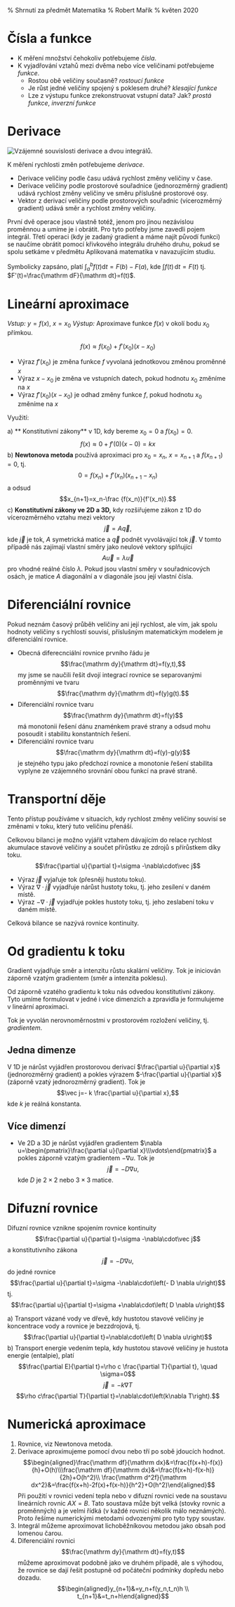 % Shrnutí za předmět Matematika
% Robert Mařík
% květen 2020

# Čísla a funkce

* K měření množství čehokoliv potřebujeme *čísla*.
* K vyjadřování vztahů mezi dvěma nebo více veličinami potřebujeme *funkce*.
    * Rostou obě veličiny současně? *rostoucí funkce*
    * Je růst jedné veličiny spojený s poklesem druhé?  *klesající funkce*
    * Lze z výstupu funkce zrekonstruovat vstupní data? Jak? *prostá funkce*, *inverzní funkce*

# Derivace

<div class='obtekat'>

![Vzájemné souvislosti derivace a dvou integrálů.](blok.png)

</div>

K měření rychlosti změn potřebujeme *derivace*.

* Derivace veličiny podle času udává rychlost změny veličiny v čase.
* Derivace veličiny podle prostorové souřadnice (jednorozměrný gradient) udává rychlost změny veličiny ve směru příslušné prostorové osy.
* Vektor z derivací veličiny podle prostorových souřadnic (vícerozměrný gradient) udává směr a rychlost změny veličiny.

První dvě operace jsou vlastně totéž, jenom pro jinou nezávislou proměnnou a umíme je i obrátit. Pro tyto potřeby jsme zavedli pojem integrál. Třetí operaci (kdy je zadaný gradient a máme najít původí funkci) se naučíme obrátit pomocí křivkového integrálu druhého druhu, pokud se spolu setkáme v předmětu Aplikovaná matematika v navazujícím studiu.

Symbolicky zapsáno, platí
$\int_a^b f(t)\mathrm dt=F(b)-F(a)$, kde $\int f(t)\,\mathrm dt=F(t)$ tj. $F'(t)=\frac{\mathrm dF}{\mathrm dt}=f(t)$.


# Lineární aproximace

*Vstup:* $y=f(x)$, $x=x_0$ *Výstup:* Aproximave funkce $f(x)$  v okolí bodu $x_0$ přímkou.

$$f(x)\approx f(x_0)+f'(x_0)(x-x_0)$$

* Výraz $f'(x_0)$ je změna funkce $f$ vyvolaná jednotkovou změnou proměnné $x$
* Výraz $x-x_0$ je změna ve vstupních datech, pokud hodnotu $x_0$ změníme na $x$
* Výraz $f'(x_0)(x-x_0)$ je odhad změny funkce $f$, pokud hodnotu $x_0$ změníme na $x$

Využití:

a) ** Konstitutivní zákony** v 1D, kdy bereme $x_0=0$ a $f(x_0)=0$.
$$f(x)\approx 0+f'(0)(x-0)=kx$$
b) **Newtonova metoda** používá aproximaci pro $x_0=x_n$, $x=x_{n+1}$ a $f(x_{n+1})=0$, tj. 
$$0=f(x_n)+f'(x_n)(x_{n+1}-x_n)$$ a odsud
$$x_{n+1}=x_n-\frac {f(x_n)}{f'(x_n)}.$$
c) **Konstitutivní zákony ve 2D a 3D,** kdy rozšiřujeme zákon z 1D do vícerozměrného vztahu mezi vektory $$\vec j=A\vec q,$$
kde $\vec j$ je tok, $A$ symetrická matice a $\vec q$ podnět vyvolávající tok $\vec j$. V tomto případě nás zajímají vlastní směry jako neulové vektory splňující $$A\vec u=\lambda \vec u$$ pro vhodné reálné číslo $\lambda$. Pokud jsou  vlastní směry v souřadnicových osách, je matice $A$ diagonální a v diagonále jsou její vlastní čísla.

# Diferenciální rovnice

Pokud neznám časový průběh veličiny ani její rychlost, ale vím, jak spolu hodnoty veličiny s rychlostí souvisí, příslušným matematickým modelem je diferenciální rovnice.

* Obecná diferecnciální rovnice prvního řádu je $$\frac{\mathrm dy}{\mathrm dt}=f(y,t),$$
my jsme se naučili řešit dvojí integrací rovnice se separovanými proměnnými ve tvaru $$\frac{\mathrm dy}{\mathrm dt}=f(y)g(t).$$
* Diferenciální rovnice tvaru $$\frac{\mathrm dy}{\mathrm dt}=f(y)$$ má monotonii řešení dánu znaménkem pravé strany a odsud mohu posoudit i stabilitu konstantních řešení.
* Diferenciální rovnice tvaru $$\frac{\mathrm dy}{\mathrm dt}=f(y)-g(y)$$ je stejného typu jako předchozí rovnice a monotonie řešení stabilita vyplyne ze vzájemného srovnání obou funkcí na pravé straně.

# Transportní děje

Tento přístup používáme v situacích, kdy rychlost změny veličiny souvisí se změnami v toku, který tuto veličinu přenáší.

Celkovou bilanci je možno vyjářit vztahem dávajícím do relace rychlost akumulace stavové veličiny a součet přírůstku ze zdrojů s přírůstkem díky toku.
$$\frac{\partial u}{\partial t}=\sigma -\nabla\cdot\vec j$$

* Výraz $\vec j$ vyjařuje tok (přesněji hustotu toku).
* Výraz $\nabla\cdot\vec j$ vyjadřuje nárůst hustoty toku, tj. jeho zesílení v daném místě.
* Výraz $-\nabla\cdot\vec j$ vyjadřuje pokles hustoty toku, tj. jeho zeslabení toku v daném místě.

Celková bilance se nazývá rovnice kontinuity.

# Od gradientu k toku

Gradient vyjadřuje směr a intenzitu růstu skalární veličiny. Tok je iniciován záporně vzatým gradientem (směr a intenzita poklesu).

Od záporně vzatého gradientu k toku nás odvedou konstitutivní zákony. Tyto umíme formulovat v jedné i více dimenzích a zpravidla je formulujeme v lineární aproximaci.

Tok je vyvolán nerovnoměrnostmi v prostorovém rozložení veličiny, tj. *gradientem*.

## Jedna dimenze

V 1D je nárůst vyjádřen prostorovou derivací $\frac{\partial u}{\partial x}$ (jednorozměrný gradient) a pokles výrazem $-\frac{\partial u}{\partial x}$ (záporně vzatý jednorozměrný gradient). Tok je $$\vec j=- k \frac{\partial u}{\partial x},$$ kde $k$ je reálná konstanta.

## Více dimenzí

* Ve 2D a 3D je nárůst vyjádřen gradientem $\nabla u=\begin{pmatrix}\frac{\partial u}{\partial x}\\\vdots\end{pmatrix}$ a pokles záporně vzatým gradientem $-\nabla u$. Tok je $$\vec j=- D \nabla u,$$ kde $D$ je $2\times 2$ nebo $3\times 3$ matice.

# Difuzní rovnice

Difuzní rovnice vznikne spojením rovnice kontinuity $$\frac{\partial u}{\partial t}=\sigma -\nabla\cdot\vec j$$
a konstitutivního zákona $$\vec j=- D \nabla u,$$ do jedné rovnice
$$\frac{\partial u}{\partial t}=\sigma -\nabla\cdot\left(- D \nabla u\right)$$
tj. 
$$\frac{\partial u}{\partial t}=\sigma +\nabla\cdot\left( D \nabla u\right)$$

a) Transport vázané vody ve dřevě, kdy hustotou stavové veličiny je koncentrace vody a rovnice je bezzdrojová, tj. $$\frac{\partial u}{\partial t}=\nabla\cdot\left( D \nabla u\right)$$
b) Transport energie vedením tepla, kdy hustotou stavové veličiny je hustota energie (entalpie), platí $$\frac{\partial E}{\partial t}=\rho c \frac{\partial T}{\partial t}, \quad \sigma=0$$
$$\vec j=-k\nabla T$$
$$\rho c\frac{\partial T}{\partial t}=\nabla\cdot\left(k\nabla T\right).$$

# Numerická aproximace

1. Rovnice, viz Newtonova metoda.
2. Derivace aproximujeme pomocí dvou nebo tří po sobě jdoucích hodnot. $$\begin{aligned}\frac{\mathrm df}{\mathrm dx}&=\frac{f(x+h)-f(x)}{h}+O(h)\\\frac{\mathrm df}{\mathrm dx}&=\frac{f(x+h)-f(x-h)}{2h}+O(h^2)\\ \frac{\mathrm d^2f}{\mathrm dx^2}&=\frac{f(x+h)-2f(x)+f(x-h)}{h^2}+O(h^2)\end{aligned}$$ Při použití v rovnici vedení tepla nebo v difuzní rovnici vede na soustavu lineárních rovnic $AX=B$. Tato soustava může být velká (stovky rovnic a proměnných)  a je velmi řídká (v každé rovnici několik málo neznámých). Proto řešíme numerickými metodami odvozenými pro tyto typy soustav.
3. Integrál můžeme aproximovat lichoběžníkovou metodou jako obsah pod lomenou čarou.
4. Diferenciální rovnici $$\frac{\mathrm dy}{\mathrm dt}=f(y,t)$$ můžeme aproximovat podobně jako ve druhém případě, ale s výhodou, že rovnice se dají řešit postupně od počáteční podmínky dopředu nebo dozadu.
$$\begin{aligned}y_{n+1}&=y_n+f(y_n,t_n)h \\ t_{n+1}&=t_n+h\end{aligned}$$

<!--
# Co tu najdete

* Definice jsou neformální, vyjádřeny slovně a proto někdy bohužel poněkud vágně.
* Hlavní je uvědomit si při druhém čtení souvislosti mezi pojmy a aplikační potenciál jednotlivých pojmů.

# Vlastnosti funkcí

## Prostá funkce

* Definice:  Prostá funkce nabývá každou funkční hodnotu jenom jednou.
* Lze u ní zrekonstruovat vstupní data, tj. definovat inverzní funkci.
* Pokud v rovnici vystupují prosté funkce, dá se tato rovnice řešit
  (pomocí inverzních funkcí).

## Rostoucí funkce

* Definice: Rostoucí funkce  zachovává uspořádání vzorů i pro funkční hodnoty.
* Rostoucí funkční můžeme detekovat pomocí znaménka derivace.
* Podobně je definována klesající funkce. U spojitých funkcí změna
  růstu na klesání nebo naopak signalizuje lokální extrém.
* Monotonie umožní modifikovat úlohu na lokální extrémy. Například úloha s nosníkem maximální tuhosti: úloha $x^3\sqrt{1-x^2}\to\max$ je na intervalu $x\in (0,\infty)$
  ekvivalentní mnohem jednodušší úloze pro druhou mocninu funkce,
  tj. $x^6(1-x^2)\to\max$.

## Spojitá funkce

* Definice: Spojitá funkce má v každém bodě stejnou limitu a funkční hodnotu.
* Nespojité funkce jsou nepředvídatelné a jejich chování je
  neintuitivní.  Například změna monotonie si bez spojitostí nemusí
  vynutit existenci lokálního extrému. Spojité jsou v určitém smyslu
  pěkné. Spojitost je vyžadována například pro Bolzanovu větu a ta je základním nástrojem pro vyšetřování průběhu funkce (umožní najít intervaly kde je fuknce kladná a záporná, kde je funkce rostoucí a klesající, kde je funkce konvexní a konkávní).
* Spojitost je automaticky zaručena, jakmile existuje derivace.
* Elementární funkce jsou spojité na svém definičním oboru.

# Derivace

## Obyčejná derivace 

* Definice: $\frac{\mathrm df}{\mathrm dx}=\lim_{h\to 0} \frac{f(x+h)-f(x)}h$
* Okamžitá rychlost změny $f$, tj. změna veličiny $f$ vztažená na
  jednotku veličiny $x$.
* Jednotka je stejná, jako bychom veličiny $f$ a $x$ dělili.   
* Derivace umožní detekovat monotonii.
* Derivace umožní kvantitativně pracovat s rychlostí změny a tím umožní lineární
  aproximaci. Ta se uplatní při přibližných výpočtech (odvození
  Newtonovy věty, u parciálních derivací odvození tenzoru malých
  deformací a odvození vzorce pro divergenci vektorového pole).
* Derivace umožní formulovat modely založené na rychlostech, kdy
  rychlost měnící se veličiny souvisí s velikostí této nebo jiné 
  veličiny. Většina fyzikálních zákonů je v tomto
  tvaru. (Např. Newtonův zákon ochlazování, rychlost s jakou se mění
  teplota tělesa při tepelné výměně je úměrná rozdílu teplot.)
* Vzorec pro derivaci složené funkce se používá i v případě, že jsou
  dvě veličiny svázány vzorcem, jedna veličina se mění zadanou
  rychlostí a snažíme se identifikovat, jakou rychlostí se mění
  veličina související. (related rates problems) 
* Vzorce pro derivaci konstantního násobku, derivaci složené funkce a derivaci součtu se (kromě přímého využití při derivování) používají často při eliminaci konstant z diferenciální rovnice. Zde vhodnou záměnou za jiné veličiny (často bezrozměrné -- nondimenzionalizace) dosáhneme toho, že úloha má menší počet parametrů a je možné ji snáze řešit, zejména pokud musíme použít numerické metody.

## Gradient

* Definice: Gradient funkce (většinou více proměnných) je vektor sestavený z parciálních derivací funkce.
* Je důležitý při studiu materiálové odezvy, protože podnětem pro reakci
materiálu bývá gradient stavové veličiny, viz například Fickův zákon,
Fourierův zákon, Darcyho zákon.
* Gradient (přesněji vektor z parciálních derivací podle prostorových proměnných) umožní formulovat fyzikální zákony charakterizující proudění stavové veličiny způsobené nerovnoměrným prostorovým rozložením této veličiny. (Například teplota se mění dodáním nebo odebráním tepla a teplo proudí ve směru daném Fourierovým zákonem. V izotropním protředí tedy ve směru gradientu teploty vynásobeného faktorem $-1$, tj. ve směru maximálního poklesu teploty.)

## Obyčejná derivace versus parciální

* Obyčejná derivace udává, jak reaguje veličina závisející na jedné
  proměnné na změnu vstupních dat. Parciální derivace udává, jak
  reaguje veličina závisející na více proměnných na změnu vstupních
  dat, pokud se mění jenom jedna z proměnných. Ostatní bereme jako
  parametry a proto se dá používat stejná pravidla pro výpočet jako u
  obyčejné derivace.
* Parciální derivace však mají smysl zejména proto, že je seskupujeme
  do operátorů jako jsou například divergence nebo gradient a tyto
  operátory jsou přirozeným jazykem pro formulaci přírodních zákonů.
* Parciální derivace umožňují studovat změny funkcí více proměnných a
  použili jsme je například pro tenzor malých deformací ve
  dvourozměrném nebo trojrozměrném případě.

# Divergence, tok a zákony zachování

* Definice: Divergence vektorového pole je celková bilance toku z
  daného místa přes hranici myšlené (nekonečně malé) množiny, dělená
  mírou (objemem ve 3D nebo plochou ve 2D) této množiny.
* V 1D je divergence parciální derivace jednorozměrného toku podle prostorové proměnné. Odpovídá to tomu, že při proudění jedním směrem (představme si nataženou hadici) nemusí v jiném průřezu být stejný průtok. 
* Rovnice kontinuity je vyjádření říkající, že rychlost změny stavové
  veličiny v daném místě je dána vydatností zdrojů v tomto místě
  zmenšené o tok z daného místa.
* K rovnici kontinuity často přidáváme konstituční zákon. Většinou má
  roli vztahu vyjadřujícího, že intenzita toku je záporně vzatý
  gradient stavové veličiny vynásobený materiálovou konstantou
  (difuzní rovnice, obecně tenzorového charakteru, tj. matice).
* Někdy nás zajímá stacionární případ, kdy je nastolena
  rovnováha. Potom $\frac{\partial u}{\partial t}=0.$
* Někdy nás zajímá případ, kdy nejsou přítomny zdroje. Potom
  $\sigma=0.$ Často toto je u rovnice vedení tepla (uvnitř dřeva
  nejsou tepelné zdroje) a vlhkosti (uvnitř dřeva se nijak
  nesyntetizuje voda).
* Výraz popisující tok, tj. $\mathrm{div}(D\nabla u)$, může mít v
  různých prostředí různou míru zjednodušení.

    * Nejjednodušší tvar je pro homogenní izotropní prostředí. Potom se jedná o rovnici typu (např. ve dvou rozměrech) $$\frac{\partial u}{\partial t}=\sigma + D\frac{\partial ^2 u}{\partial x^2}+ D\frac{\partial ^2 u}{\partial y^2}.$$
    * Pro ortotropní materiál (např dřevo) je možné identifikovat vlastní směry, ale v každém vlastním směru je jiná materiálová chrakteristika, tj. místo společného $D$ u obou členů s derivacemi podle souřadnic bude mít každý člen svoji konstantu. $$\frac{\partial u}{\partial t}=\sigma + D_x\frac{\partial ^2 u}{\partial x^2}+ D_y\frac{\partial ^2 u}{\partial y^2}$$
    * Pro ortotropní nehomogení materiál není možné pro členy v difuzní rovnici využít pravidlo pro derivaci konstanty a maximální míra zjednodušení je $$\frac{\partial u}{\partial t}=\sigma + \frac{\partial}{\partial x}\left(D_x\frac{\partial  u}{\partial x}\right) + \frac{\partial}{\partial y}\left(D_y\frac{\partial  u}{\partial y}\right).$$

# Integrály

## Neurčitý integrál

Neurčitý integrál má na vstupu funkci a na výstupu funkci. Je-li na vstupu rychlost, s jakou se mění veličina $F$ v čase, na výstupu je funkce popisující časový průběh veličiny $F$ v čase a ta je dána až na aditivní konstantu.

## Newtonův integrál

Newtonův integrál má na vstupu funkci a interval a na výstupu číselnou
hodnotu. Je-li na vstupu rychlost, s jakou se mění veličina $F$ v čase
a časový interval, na výstupu je změna veličiny $F$ za daný
interval. Ta se počítá pomocí neurčitého integrálu jako rozdíl hodnot
funkce $F$ za uvažovaný časový interval. Na aditivní konstantě u
funkce $F$ nezáleží díky tomu, že pracujeme se změnou a ne s
absolutními čísly. V případě konstantní rychlosti (integrál z
konstantní funkce) se redukuje na násobení funkce a délky
intervalu. Má tedy smysl pro procesy probíhající nekonstantní
rychlostí.

## Riemannův integrál

Na vstupu je interval a funkce, na výstupu číselná hodnota. Je odvozen
pro aditivní veličinu, kterou v případě konstantních parametrů
počítáme pomocí součinu. Pokud parametry nejsou konstantní, přechází
součin na integrál. Například práce konstantní síly je součin
velikosti síly a posunutí, ale pro proměnnou sílu musíme práci počítat
jako určitý integrál síly.

Pro spojité funkce vychází stejně jako Newtonův integrál a takto se
většinou i počítá, ale je možné jej i aproximovat numericky
(lichoběžníkové pravidlo).

## Dvojný integrál

Jako Riemannův, ale studovaná funkce je definovaná nad dvourozměrnou
množinou.

# Maticový součin

* Slouží k efektivnímu zápisu lineárních vztahů mezi vícerozměrnými
  veličinami, kdy se jednotlivé příspěvky sčítají. Například Hookův
  zákon: každá složka tenzoru napětí (definovaný působící silou) se
  může s lineární odezvou projevit deformací v kterémkoliv směru a pro
  každý směr se příspěvky od jednotlivých složek tenzoru napětí
  sčítají.
* Umožňuje definovat fyzikální zákony mezi vektory, které nemusí mít
  stejný směr (konstituční zákony jako Fickův apod).
* Umožňuje modelovat vývoj systémů se skokovou změnou v čase (Leslieho
  matice, Markovovy řetězce).
* Umožňuje efektivně zapsat soustavu lineárních rovnic.
* Umožňuje přecházet k jiným souřadnicovým systémům, např. umožňuje
  pootočení soustavy souřadnic. To se dělá zejména v případě, že v jiné soustavě je formulace problému jednodušší, například je systém charakterizován diagonální maticí, namísto symetrické matice. O jednoduchosti diagonálních matic viz níže.

# Vlastní číslo a vlastní vektor matice

* Definice: Vektor $\vec u$ je vlastní vektor matice $A$ příslušný vlastní
  hodnotě $\lambda$, pokud $A\vec u=\lambda \vec u$.
* Vlastní vektor k matici $A$ se působením matice $A$ neodchýlí od
  původního směru. V řeči materiálů tedy materiálová odezva má stejný
  směr jako podnět, pokud je podnět ve vlastním směru. Například pokud
  tlak klesá směrem, ve kterém pórovité prostředí vede nejochotněji
  tekutinu, tak tato tekutina proudí přesně ve směru maximálního poklesu tlaku. Pokud tlak klesá jiným směrem, tok tekutiny se stáčí
  do směru, ve kterém materiál vede tekutinu "ochotněji".
* Vlastní vektory a čísla odpovídají směrům, ve kterých má reakce
  materiálu na vnější podnět maximum nebo minimum.


# Transponovaná matice

* Definice: Matica transponovaná je matice, ve které jsou řádky zaměněny za sloupce.
* Slouží například při vyjádření tenzoru deformace k odfiltrování
  pootočení z matice popisující změnu polohy bodů v tělese,
  tj. (matematicky vyjádřeno) k rozkladu matice na součet symetrické a
  antisymetrické matice.
* Pro speciální matice (ortogonální) je transponovaná matice současně
  maticí inverzní. Takové matice přirozeně vychází například při
  transformaci matice do souřadnic mířících vlastními směry matice.

# Inverzní matice

* Definice: $A A^{-1}=A^{-1}A=I$
* Existuje pouze pokud je determinant matice $A$ nenulový.
* Inverzní matice se používá při studiu soustav lineárních rovnic. Teoreticky je řešením soustavy lineárních rovnic $AX=B$ vektor $X=A^{-1}B$. V praxi je výpočet inverzní matice nestabilní a používáme inverzi jenom k jednodušším maticím (Jacobiho metoda používá inverzi k diagonální matici, Gaussova-Seidelova inverzi k trojúhelníkové matici, ale obě metody jsou iterační)
* Maticový součin se používá pro vyjádření transformace souřadnic, inverzní matice je potom nástroj pro cestu zpět k původním souřadnicím. Je-li přechod mezi souřadnicemi $X$ a $X'$ dán vztahem $X=AX'$, v opačném směru platí $X'=A^{-1}X$.
* Inverzní matice se používá pro vyjádření fyzikálních zákonů v soustavách souřadnic, které vzniknou pootočením původních souřadnic. Je-li fyzikální zákon (Hookův, Fickův, ...) mezi vektory ve tvaru $Y=AX$ a přechod do čárkovaných souřadnic je umožněn rovnicemi $Y=PY'$, $X=PX'$, je $Y'=P^{-1}AP X'$ a $P^{-1}AP$ je vyjádření tenzoru $A$ v čárkovaných souřadnicích. Používá se zejména při otočení souřadnic.

# Determinant

* Charakterizuje svou nulovostí nebo nenulovostí neexistenci nebo existenci inverzní matice.
* Úloha na hledání vlastních čísel (maximální a minimální materiálová odezva na podnět) vede na výpočet jistého determinantu.

# Soustava lineárních rovnic

* Úloha na hledání vlastních směrů (směr ve kterém je extrém
  materiálové odezvy na podnět) vede na řešení jisté soustavy
  lineárních rovnic.
* Přibližné řešení difuzní rovnice nebo rovnice vedení tepla je možné
  realizovat převodem na soustavu lineárních rovnic. Například v
  metodě konečných diferencí hraje při aproximaci roli Taylorův
  polynom.
* Univerzální metodou řešení je Gaussova eliminace, numericky
  výhodnější pro soustavy s jedním řešením a pro diagonálně dominantní matice jsou iterační metody, například Jacobiho a Gaussova-Seidelova.
* Ve vektorové podobě jde o vyjádření zadaného vektoru jako lineární
  kombinace jiných zadaných vektorů. Tedy například rozklad vektoru do
  daných směrů.
  

# Diagonální matice

* Součin matice $A$ s diagonální maticí $D$ je snadné, protože v součinem $AD$ je matice, která má sloupce tvořené násobky sloupců matice $A$.
* Determinant diagonální matice je součin prvků v diagonále. 
* Vlastní čísla diagonální matice jsou právě čísla v diagonále. Příslušné vlastní vektory jsou jednotkové vektory se směru jednotlivých os.
* Po transformaci symetrické matice do soustavy souřadnic ve které osy míří do vlastních směrů je výsledná matice diagonální a proto má všechny pěkné vlastnosti uvedené v předchozích bodech.
* Soustava lineárních rovnic s diagonální maticí je triviální. Stejně tak nalezení inverzní matice je triviální záležistost. Toho můžeme využít i v případě, že soustava nemá diagonální matici, ale matici, která je k diagonální matici jenom v jistém smyslu blízká. Tovo využívají základní iterační metody pro řešení soustav, zejména Jacobiho metoda.

# Věty z diferenciálního počtu

V tomto seznamu **není** znění vět uvedených v semestru, ale je zde
naznačen jejich význam. Plné znění vět je v přednáškách (v prezentacích
žlutě).

## Věta o spojitosti elementárních funkcí

Udává, že běžné funkce jsou spojité v každém bodě, kde jsou definovány.

## Věta o souvislosti derivace a monotonie

*Má-li funkce kladnou derivaci, je rostoucí. Má-li funkce zápornou derivaci, je klesající. *

Představuje efektivní nástroj pro detekci množin, na kterých je funkce
rostoucí nebo klesající.

## Věta o lineární aproximaci

Jedno z nejdůležitějších využití derivace - lineární aproximace
funkce. Využívá se například v odvození tenzoru malých
deformací. Vztahy získané linearizací přesných zákonů se 
používají v "běžné" fyzice ($E=mgh$ nebo $E=\frac 12 mv^2$). Přes
jednoduchost může být překvapivě silná, např. u Newtonovy metody
řešení rovnic se každým krokem přibližně zdvojnásobí počet desetinných
míst, která jsou správně.

## Taylorova věta

Vyjadřuje skutečnost, že pokud se snažíme aproximovat funkci
polynomem, je při zadaném stupni polynomu optimální aproximací
Taylorův polynom. Tento polynom můžeme použít například pro aproximaci
potenciálu v okolí lokálního extrému (první derivace tam je nulová a
nijak by nepomohla) nebo pro aproximaci druhé derivace v metodě
konečných diferencí (při řešení rovnice vedení tepla přibližnými
metodami).

## Fermatova věta o lokálním extrému

Fermatova věta umožňuje soustředit se při hledání extrémů na relativně
málo bodů - na body, kde je derivace rovna nule nebo není definovaná
vůbec.

## Věta o souvislosti monotonie s lokálními extrémy

*V bodě lokálního extrému derivace buď neexistuje nebo je nulová.*

Efektivní nástroj, jak u spojitých funkcí detekovat lokální extrémy
pomocí první derivace (ta souvisí s monotonií).

## Bolzanova věta

*Funkce která je na uzavřeném intervalu spojitá a mění zde znaménko má mezi znaménkovými změnami nulový bod.*

Prostředek na nalezení intervalů, kde je zadaný výraz kladný nebo
záporný. Na této větě je založeno například hledání lokálních extrémů
pomocí derivace, protože potřebujeme intervaly, kde je derivace funkce
kladná a kde je záporná.

## Výpočet divergence

Divergence je důležitá veličina používaná pro obecnou formulaci zákonů
zachování v rovnici kontinuity. V kartézských souřadnicích je možné ji
vyjádřit pomocí parciálních derivací.

# Věty z integrálního počtu

## Věta o jednoznačnosti primitivní funkce (až na aditivní konstantu)

Udává, že pokud známe rychlost s jakou se mění funkce, je tato funkce dána jednoznačně, až na aditivní konstantu související s počáteční hodnotou.

## Věta o monotonii integrálu vzhledem k funkci

Zobecňuje názornou myšlenku, že pokud se zvýší rychlost, s jakou se mění nějaká veličina, je za stejný čas změna výraznější.

## Lichoběžníkové pravidlo

Umožňuje aproximovat určitý integrál vhodnou lineárních kombinací funkčních hodnot. Jedná se o nástroj, jak odhadnout určitý integrál bez znalosti primitivní funkce.

## Metoda per-partés

Převádí integrál z jednoho součinu na integrál z jiného
součinu. Má smysl pro případ, kdy nový integrál je jednodušší. Jedná se
o jakousi částečnou náhradu za neexistující vzorec pro integrál ze
součinu funkcí.

## Substituční metoda

Převádí integrál z jedné proměnné do jiné proměnné. Má smysl
pro případ, kdy nový integrál je jednodušší. Jedná se o jakousi
částečnou náhradu za neexistující vzorec pro integrál složené funkce.

## Integrál jako funkce horní meze

Většinou určitý integrál počítáme pomocí integrálu neurčitého. Někdy to ale nejde, protože neumíme najít primitivní funkci. V takovém případě můžeme díky této větě napsat primitivní funkci ve tvaru určitého integrálu a počítat hodnoty numericky, například lichoběžníkovým pravidlem. Tato věta otevírá cestu do světa funkcí, které nejsou elementární.

## Postačující podmínka pro existenci primitivní funkce

Udává, že prakticky zajímavé funkce (spojité) jsou vždy
integrovatelné, tj. mohou být rychlostmi změn veličin.


# Věty o diferenciálních rovnicích 

## Věta o jednoznačnosti řešení počáteční úlohy

Uváděli jsme si celkem dvě věty, které zajistí jednoznačnost
řešení. Jednu speciální pro diferenciální rovnici se separovanými
proměnnými, kdy stačí kontrolovat nenulovost pravé strany a druhou pro
obecnou diferenciální rovnici, kdy stačí kontrolovat ohraničenost
parciální derivace pravé strany podle $y$.

## Věta o stabilitě řešení rovnice $y'=f(y)$

Umožní posoudit, která řešení jsou prakticky zajímavá, bez řešení
diferenciální rovnice.

# Věty z lineární algebry


## Věta o hodnosti matice ve schodovitém tvaru

Spolu a větou identifikující operace zachovávající hodnost je to efektivní nástroj pro zjištění hodnosti matice nebo pro ověření lineární nezávislosti vektorů.

## Frobeniova věta

*Soustava lineárních rovnic má řešení právě tehdy, když hodnosti matice soustavy a rozšířené matice soustavy jsou stejné.*

Nutná a postačující podmínka řešitelnosti soustavy lineárních rovnic pomocí pojmů hodnost matice a hodnost rozšířené matice soustavy. 

## Věta o vlastních číslech symetrické matice

*Reálná symetrická matice řádu $n$ má $n$ reálných vlastních čísel (počítáno i s násobností).*

Vyjadřuje, že ve fyzikálně relevantních případech (matice je
symetrický tenzor) existují vlastní čísla a vlastní směry. To je
výhodné, protože těchto směrech je formulace fyzikálních zákonů
formálně jednodušší než ve směrech zcela obecných.

## Věta o diagonalizaci čtvercové matice

Udává přímo návod, jaká transformace převede fyzikální zákon vyjádřený
pomocí maticového násobení do co nejjednoduššího tvaru.
-->